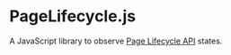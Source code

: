 # PageLifecycle.js

A JavaScript library to observe [Page Lifecycle API](https://github.com/WICG/page-lifecycle) states.

